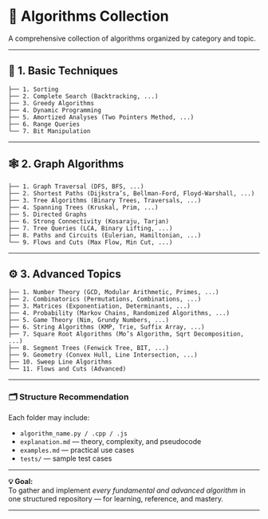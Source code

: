 # 🧠 Algorithms Collection

A comprehensive collection of algorithms organized by category and topic.

---

## 📘 1. Basic Techniques

```
├── 1. Sorting  
├── 2. Complete Search (Backtracking, ...)  
├── 3. Greedy Algorithms  
├── 4. Dynamic Programming  
├── 5. Amortized Analyses (Two Pointers Method, ...)  
├── 6. Range Queries  
└── 7. Bit Manipulation
```

---

## 🕸️ 2. Graph Algorithms

```
├── 1. Graph Traversal (DFS, BFS, ...)  
├── 2. Shortest Paths (Dijkstra’s, Bellman-Ford, Floyd-Warshall, ...)  
├── 3. Tree Algorithms (Binary Trees, Traversals, ...)  
├── 4. Spanning Trees (Kruskal, Prim, ...)  
├── 5. Directed Graphs  
├── 6. Strong Connectivity (Kosaraju, Tarjan)  
├── 7. Tree Queries (LCA, Binary Lifting, ...)  
├── 8. Paths and Circuits (Eulerian, Hamiltonian, ...)  
└── 9. Flows and Cuts (Max Flow, Min Cut, ...)
```

---

## ⚙️ 3. Advanced Topics

```
├── 1. Number Theory (GCD, Modular Arithmetic, Primes, ...)  
├── 2. Combinatorics (Permutations, Combinations, ...)  
├── 3. Matrices (Exponentiation, Determinants, ...)  
├── 4. Probability (Markov Chains, Randomized Algorithms, ...)  
├── 5. Game Theory (Nim, Grundy Numbers, ...)  
├── 6. String Algorithms (KMP, Trie, Suffix Array, ...)  
├── 7. Square Root Algorithms (Mo’s Algorithm, Sqrt Decomposition, ...)  
├── 8. Segment Trees (Fenwick Tree, BIT, ...)  
├── 9. Geometry (Convex Hull, Line Intersection, ...)  
├── 10. Sweep Line Algorithms  
└── 11. Flows and Cuts (Advanced)
```

---

### 🗂️ Structure Recommendation
Each folder may include:
- `algorithm_name.py / .cpp / .js`
- `explanation.md` — theory, complexity, and pseudocode
- `examples.md` — practical use cases
- `tests/` — sample test cases

---

**💡 Goal:**  
To gather and implement *every fundamental and advanced algorithm* in one structured repository — for learning, reference, and mastery.

---
